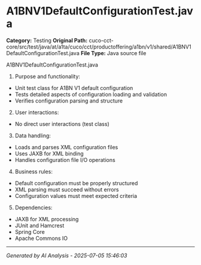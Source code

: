 # A1BNV1DefaultConfigurationTest.java

**Category:** Testing
**Original Path:** cuco-cct-core/src/test/java/at/a1ta/cuco/cct/productoffering/a1bn/v1/shared/A1BNV1DefaultConfigurationTest.java
**File Type:** Java source file

A1BNV1DefaultConfigurationTest.java
1. Purpose and functionality:
- Unit test class for A1BN V1 default configuration
- Tests detailed aspects of configuration loading and validation
- Verifies configuration parsing and structure

2. User interactions:
- No direct user interactions (test class)

3. Data handling:
- Loads and parses XML configuration files
- Uses JAXB for XML binding
- Handles configuration file I/O operations

4. Business rules:
- Default configuration must be properly structured
- XML parsing must succeed without errors
- Configuration values must meet expected criteria

5. Dependencies:
- JAXB for XML processing
- JUnit and Hamcrest
- Spring Core
- Apache Commons IO

---
*Generated by AI Analysis - 2025-07-05 15:46:03*
